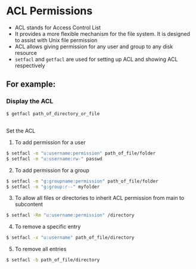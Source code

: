 

# ACL Permissions

- ACL stands for Access Control List  
- It provides a more flexible mechanism for the file system. It is designed to assist with Unix file permission  
- ACL allows giving permission for any user and group to any disk resource  
- `setfacl` and `getfacl` are used for setting up ACL and showing ACL respectively  

## For example:

### Display the ACL
```bash
$ getfacl path_of_directory_or_file
```

##
 
Set the ACL

1. To add permission for a user

``` bash
$ setfacl -m "u:username:permission" path_of_file/folder
$ setfacl -m "u:username:rw-" passwd
```
2. To add permission for a group

```bash
$ setfacl -m "g:groupname:permission" path_of_file/folder
$ setfacl -m "g:group:r--" myfolder

```

3. To allow all files or directories to inherit ACL permission from main to subcontent
```bash 
$ setfacl -Rm "u:username:permission" /directory
```
4. To remove a specific entry
```bash
$ setfacl -x "u:username" path_of_file/directory

```
5. To remove all entries
```bash
$ setfacl -b path_of_file/directory
```
